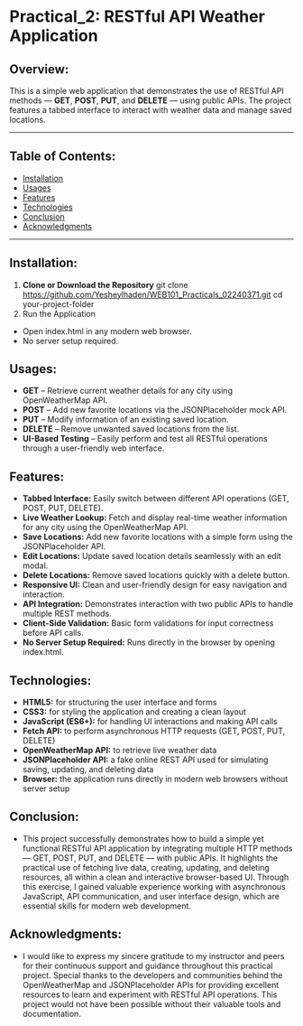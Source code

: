 # Practical_2: RESTful API Weather Application

## Overview:

This is a simple web application that demonstrates the use of RESTful API methods — **GET**, **POST**, **PUT**, and **DELETE** — using public APIs. The project features a tabbed interface to interact with weather data and manage saved locations.

---

## Table of Contents:

- [Installation](#installation)
- [Usages](#usages)
- [Features](#features)
- [Technologies](#technologies)
- [Conclusion](#conclusion)
- [Acknowledgments](#acknowledgments)

---

## Installation:

1. **Clone or Download the Repository**
   git clone <https://github.com/Yesheylhaden/WEB101_Practicals_02240371.git>
   cd your-project-folder
2. Run the Application
- Open index.html in any modern web browser.
- No server setup required.

## Usages:

- **GET** – Retrieve current weather details for any city using OpenWeatherMap API.
- **POST** – Add new favorite locations via the JSONPlaceholder mock API.
- **PUT** – Modify information of an existing saved location.
- **DELETE** – Remove unwanted saved locations from the list.
- **UI-Based Testing** – Easily perform and test all RESTful operations through a user-friendly web interface.

## Features:

- **Tabbed Interface:** Easily switch between different API operations (GET, POST, PUT, DELETE).
- **Live Weather Lookup:** Fetch and display real-time weather information for any city using the OpenWeatherMap API.
- **Save Locations:** Add new favorite locations with a simple form using the JSONPlaceholder API.
- **Edit Locations:** Update saved location details seamlessly with an edit modal.
- **Delete Locations:** Remove saved locations quickly with a delete button.
- **Responsive UI:** Clean and user-friendly design for easy navigation and interaction.
- **API Integration:** Demonstrates interaction with two public APIs to handle multiple REST methods.
- **Client-Side Validation:** Basic form validations for input correctness before API calls.
- **No Server Setup Required:** Runs directly in the browser by opening index.html.

## Technologies:

- **HTML5:** for structuring the user interface and forms
- **CSS3:** for styling the application and creating a clean layout
- **JavaScript (ES6+):** for handling UI interactions and making API calls
- **Fetch API:** to perform asynchronous HTTP requests (GET, POST, PUT, DELETE)
- **OpenWeatherMap API:** to retrieve live weather data
- **JSONPlaceholder API:** a fake online REST API used for simulating saving, updating, and deleting data
- **Browser:** the application runs directly in modern web browsers without server setup

## Conclusion:

- This project successfully demonstrates how to build a simple yet functional RESTful API application by integrating multiple HTTP methods — GET, POST, PUT, and DELETE — with public APIs. It highlights the practical use of fetching live data, creating, updating, and deleting resources, all within a clean and interactive browser-based UI. Through this exercise, I gained valuable experience working with asynchronous JavaScript, API communication, and user interface design, which are essential skills for modern web development.

## Acknowledgments:

- I would like to express my sincere gratitude to my instructor and peers for their continuous support and guidance throughout this practical project. Special thanks to the developers and communities behind the OpenWeatherMap and JSONPlaceholder APIs for providing excellent resources to learn and experiment with RESTful API operations. This project would not have been possible without their valuable tools and documentation.